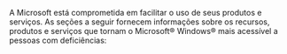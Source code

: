 A Microsoft está comprometida em facilitar o uso de seus produtos e serviços. As seções a seguir fornecem informações sobre os recursos, produtos e serviços que tornam o Microsoft® Windows® mais acessível a pessoas com deficiências:

<!--HONumber=Oct16_HO1-->


